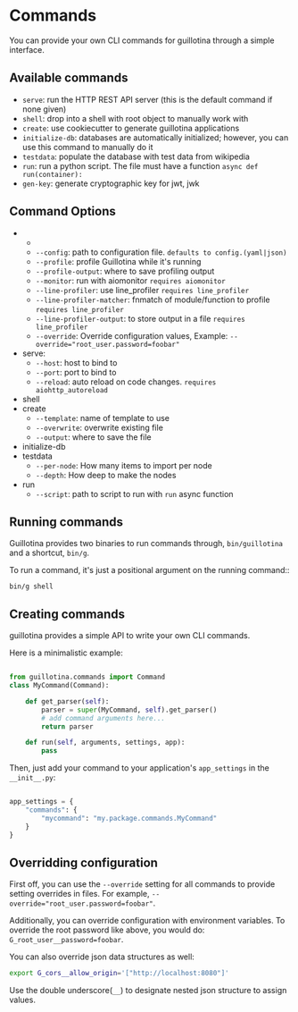 # Commands

You can provide your own CLI commands for guillotina through a simple interface.


## Available commands

* `serve`: run the HTTP REST API server (this is the default command if none given)
* `shell`: drop into a shell with root object to manually work with
* `create`: use cookiecutter to generate guillotina applications
* `initialize-db`: databases are automatically initialized; however, you can use this command to manually do it
* `testdata`: populate the database with test data from wikipedia
* `run`: run a python script. The file must have a function `async def run(container):`
* `gen-key`: generate cryptographic key for jwt, jwk


## Command Options

- *
  - `--config`: path to configuration file. `defaults to config.(yaml|json)`
  - `--profile`: profile Guillotina while it's running
  - `--profile-output`: where to save profiling output
  - `--monitor`: run with aiomonitor `requires aiomonitor`
  - `--line-profiler`: use line_profiler `requires line_profiler`
  - `--line-profiler-matcher`: fnmatch of module/function to profile `requires line_profiler`
  - `--line-profiler-output`: to store output in a file `requires line_profiler`
  - `--override`: Override configuration values, Example: `--override="root_user.password=foobar"`
- serve:
  - `--host`: host to bind to
  - `--port`: port to bind to
  - `--reload`: auto reload on code changes. `requires aiohttp_autoreload`
- shell
- create
  - `--template`: name of template to use
  - `--overwrite`: overwrite existing file
  - `--output`: where to save the file
- initialize-db
- testdata
  - `--per-node`: How many items to import per node
  - `--depth`: How deep to make the nodes
- run
  - `--script`: path to script to run with `run` async function


## Running commands

Guillotina provides two binaries to run commands through, `bin/guillotina` and
a shortcut, `bin/g`.

To run a command, it's just a positional argument on the running command::

```
bin/g shell
```


## Creating commands

guillotina provides a simple API to write your own CLI commands.


Here is a minimalistic example:

```python

from guillotina.commands import Command
class MyCommand(Command):

    def get_parser(self):
        parser = super(MyCommand, self).get_parser()
        # add command arguments here...
        return parser

    def run(self, arguments, settings, app):
        pass

```

Then, just add your command to your application's `app_settings` in the `__init__.py`:

```python

app_settings = {
    "commands": {
        "mycommand": "my.package.commands.MyCommand"
    }
}
```


## Overridding configuration

First off, you can use the `--override` setting for all commands to provide
setting overrides in files. For example, `--override="root_user.password=foobar"`.

Additionally, you can override configuration with environment variables. To override
the root password like above, you would do: `G_root_user__password=foobar`.

You can also override json data structures as well:

```bash
export G_cors__allow_origin='["http://localhost:8080"]'
```

Use the double underscore(`__`) to designate nested json structure to assign values.
